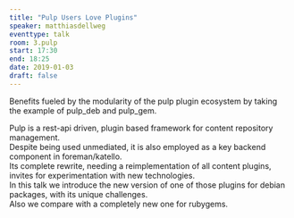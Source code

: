 ```yaml
---
title: "Pulp Users Love Plugins"
speaker: matthiasdellweg
eventtype: talk
room: 3.pulp
start: 17:30
end: 18:25
date: 2019-01-03
draft: false
---
```


Benefits fueled by the modularity of the pulp plugin ecosystem by taking the example of pulp_deb and pulp_gem.  

Pulp is a rest-api driven, plugin based framework for content repository management.  
Despite being used unmediated, it is also employed as a key backend component in foreman/katello.  
Its complete rewrite, needing a reimplementation of all content plugins, invites for experimentation with new technologies.  
In this talk we introduce the new version of one of those plugins for debian packages, with its unique challenges.  
Also we compare with a completely new one for rubygems.  

